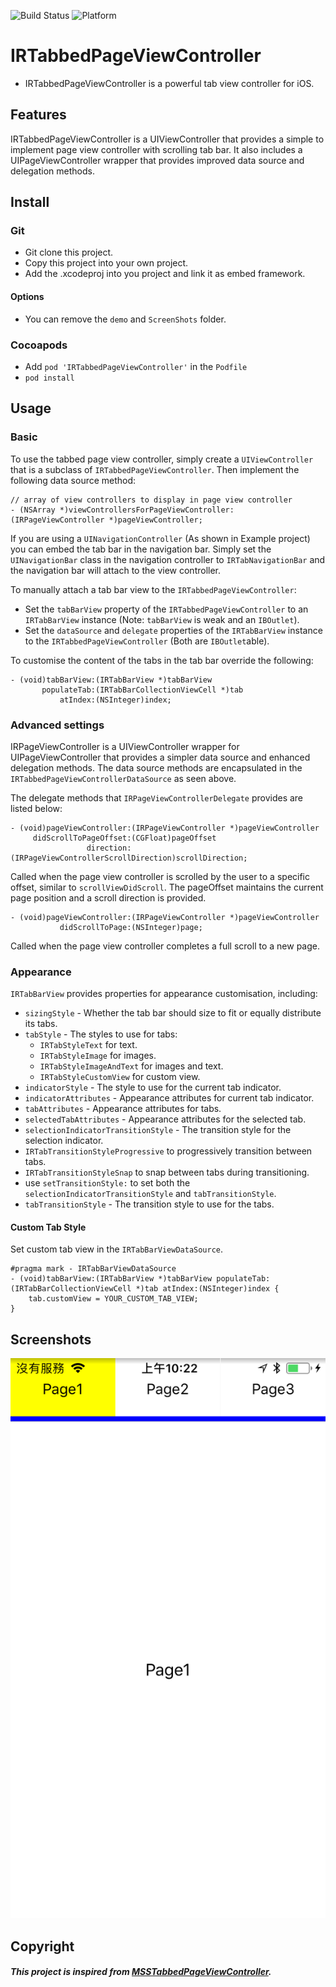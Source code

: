 ![Build Status](https://img.shields.io/badge/build-%20passing%20-brightgreen.svg)
![Platform](https://img.shields.io/badge/Platform-%20iOS%20-blue.svg)

# IRTabbedPageViewController 

- IRTabbedPageViewController is a powerful tab view controller for iOS.

## Features
IRTabbedPageViewController is a UIViewController that provides a simple to implement page view controller with scrolling tab bar. It also includes a UIPageViewController wrapper that provides improved data source and delegation methods.

## Install
### Git
- Git clone this project.
- Copy this project into your own project.
- Add the .xcodeproj into you  project and link it as embed framework.
#### Options
- You can remove the `demo` and `ScreenShots` folder.

### Cocoapods
- Add `pod 'IRTabbedPageViewController'`  in the `Podfile`
- `pod install`

## Usage

### Basic

To use the tabbed page view controller, simply create a `UIViewController` that is a subclass of `IRTabbedPageViewController`. Then implement the following data source method:

```obj-c
// array of view controllers to display in page view controller
- (NSArray *)viewControllersForPageViewController:(IRPageViewController *)pageViewController;
```

If you are using a `UINavigationController` (As shown in Example project) you can embed the tab bar in the navigation bar. Simply set the `UINavigationBar` class in the navigation controller to `IRTabNavigationBar` and the navigation bar will attach to the view controller.

To manually attach a tab bar view to the `IRTabbedPageViewController`:

- Set the `tabBarView` property of the `IRTabbedPageViewController` to an `IRTabBarView` instance (Note: `tabBarView` is weak and an `IBOutlet`).
- Set the `dataSource` and `delegate` properties of the `IRTabBarView` instance to the `IRTabbedPageViewController` (Both are `IBOutlet`able).

To customise the content of the tabs in the tab bar override the following:

```obj-c
- (void)tabBarView:(IRTabBarView *)tabBarView
       populateTab:(IRTabBarCollectionViewCell *)tab
           atIndex:(NSInteger)index;
```

### Advanced settings

IRPageViewController is a UIViewController wrapper for UIPageViewController that provides a simpler data source and enhanced delegation methods. The data source methods are encapsulated in the `IRTabbedPageViewControllerDataSource` as seen above.

The delegate methods that `IRPageViewControllerDelegate` provides are listed below:

```obj-c
- (void)pageViewController:(IRPageViewController *)pageViewController
     didScrollToPageOffset:(CGFloat)pageOffset
                 direction:(IRPageViewControllerScrollDirection)scrollDirection;
```
Called when the page view controller is scrolled by the user to a specific offset, similar to `scrollViewDidScroll`. The pageOffset maintains the current page position and a scroll direction is provided.

```obj-c
- (void)pageViewController:(IRPageViewController *)pageViewController
           didScrollToPage:(NSInteger)page;
```
Called when the page view controller completes a full scroll to a new page.

### Appearance
`IRTabBarView` provides properties for appearance customisation, including:
- `sizingStyle` - Whether the tab bar should size to fit or equally distribute its tabs.
- `tabStyle` - The styles to use for tabs:
    - `IRTabStyleText` for text.
    - `IRTabStyleImage` for images.
    - `IRTabStyleImageAndText` for images and text.
    - `IRTabStyleCustomView` for custom view.
- `indicatorStyle` - The style to use for the current tab indicator.
- `indicatorAttributes` - Appearance attributes for current tab indicator.
- `tabAttributes` - Appearance attributes for tabs.
- `selectedTabAttributes` - Appearance attributes for the selected tab.
- `selectionIndicatorTransitionStyle` - The transition style for the selection indicator.
 - `IRTabTransitionStyleProgressive` to progressively transition between tabs.
 - `IRTabTransitionStyleSnap` to snap between tabs during transitioning.
 - use `setTransitionStyle:` to set both the `selectionIndicatorTransitionStyle` and `tabTransitionStyle`.
- `tabTransitionStyle` - The transition style to use for the tabs.

#### Custom Tab Style
Set custom tab view in the `IRTabBarViewDataSource`.

```obj-c
#pragma mark - IRTabBarViewDataSource
- (void)tabBarView:(IRTabBarView *)tabBarView populateTab:(IRTabBarCollectionViewCell *)tab atIndex:(NSInteger)index {
    tab.customView = YOUR_CUSTOM_TAB_VIEW;
}
```

## Screenshots
 ![Demo](./ScreenShots/demo1.png) 

## Copyright
##### This project is inspired from [MSSTabbedPageViewController](https://github.com/msaps/MSSTabbedPageViewController).
